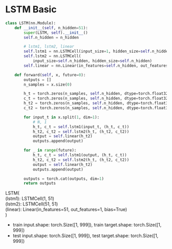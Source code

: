 # LSTM Basic

```python
class LSTM(nn.Module):
    def __init__(self, n_hidden=51):
        super(LSTM, self).__init__()
        self.n_hidden = n_hidden

        # lstm1, lstm2, linear
        self.lstm1 = nn.LSTMCell(input_size=1, hidden_size=self.n_hidden)
        self.lstm2 = nn.LSTMCell(
            input_size=self.n_hidden, hidden_size=self.n_hidden)
        self.linear = nn.Linear(in_features=self.n_hidden, out_features=1)

    def forward(self, x, future=0):
        outputs = []
        n_samples = x.size(0)

        h_t = torch.zeros(n_samples, self.n_hidden, dtype=torch.float32)
        c_t = torch.zeros(n_samples, self.n_hidden, dtype=torch.float32)
        h_t2 = torch.zeros(n_samples, self.n_hidden, dtype=torch.float32)
        c_t2 = torch.zeros(n_samples, self.n_hidden, dtype=torch.float32)

        for input_t in x.split(1, dim=1):
            # N, 1
            h_t, c_t = self.lstm1(input_t, (h_t, c_t))
            h_t2, c_t2 = self.lstm2(h_t, (h_t2, c_t2))
            output = self.linear(h_t2)
            outputs.append(output)

        for _ in range(future):
            h_t, c_t = self.lstm1(output, (h_t, c_t))
            h_t2, c_t2 = self.lstm2(h_t, (h_t2, c_t2))
            output = self.linear(h_t2)
            outputs.append(output)

        outputs = torch.cat(outputs, dim=1)
        return outputs
```
LSTM(   
  (lstm1): LSTMCell(1, 51)   
  (lstm2): LSTMCell(51, 51)   
  (linear): Linear(in_features=51, out_features=1, bias=True)   
)   

* train input.shape: torch.Size([1, 999]), train target.shape: torch.Size([1, 999])   
* test input.shape: torch.Size([1, 999]), test target.shape: torch.Size([1, 999])    
